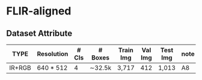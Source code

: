 # FLIR-aligned

## Dataset Attribute
| TYPE  | Resolution | # Cls | # Boxes | Train Img | Val Img | Test Img | note |
|-------|------------|-------|---------|-----------|---------|----------|------|
| IR+RGB| 640 * 512  | 4     | ∼32.5k  | 3,717    | 412     | 1,013    | A8   |
